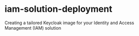 # iam-solution-deployment
Creating a tailored Keycloak image for your Identity and Access Management (IAM) solution
